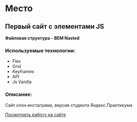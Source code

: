 # Место
## Первый сайт с элементами JS

**Файловая структура - BEM Nasted**

### Используемые технологии:

* Flex 
* Grid
* Keyframes
* API
* Js Vanilla

### Описание:
Сайт клон инстаграма, версия студента Яндекс.Практикума

[Посмотреть работу на сайте](https://github.com/AndreyLyulekin/mesto/branches)